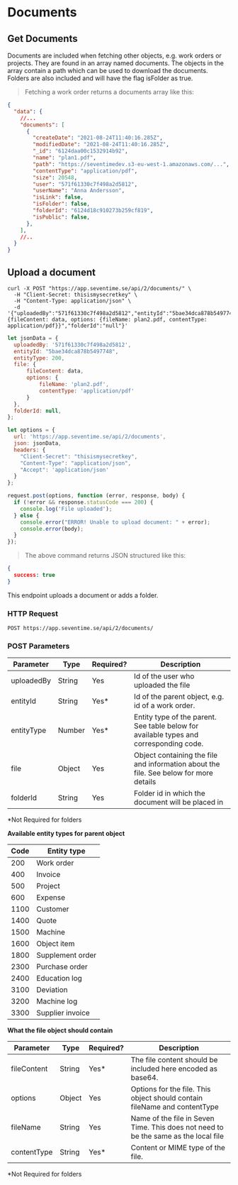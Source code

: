 # Documents
## Get Documents

Documents are included when fetching other objects, e.g. work orders or projects. They are found in an array named documents. The objects in the array contain a path which can be used to download the documents. Folders are also included and will have the flag isFolder as true.

> Fetching a work order returns a documents array like this:

```json
{
  "data": {
    //...
    "documents": [
      { 
        "createDate": "2021-08-24T11:40:16.285Z",
        "modifiedDate": "2021-08-24T11:40:16.285Z",
        "_id": "6124daa00c1532914b92",
        "name": "plan1.pdf",
        "path": "https://seventimedev.s3-eu-west-1.amazonaws.com/...",
        "contentType": "application/pdf",
        "size": 20548,
        "user": "571f61330c7f498a2d5812",
        "userName": "Anna Andersson",
        "isLink": false,
        "isFolder": false,
        "folderId": "6124d18c910273b259cf819",
        "isPublic": false,
      },
    ],
    //..
  }
}
```



## Upload a document

```shell
curl -X POST "https://app.seventime.se/api/2/documents/" \
  -H "Client-Secret: thisismysecretkey" \
  -H "Content-Type: application/json" \
  -d '{"uploadedBy":"571f61330c7f498a2d5812","entityId":"5bae34dca878b5497748","entityType":"200","file":"{fileContent: data, options: {fileName: plan2.pdf, contentType: application/pdf}}","folderId":"null"}'
```

```javascript
let jsonData = {
  uploadedBy: '571f61330c7f498a2d5812',
  entityId: "5bae34dca878b5497748",
  entityType: 200,
  file: {
      fileContent: data,
      options: {
          fileName: 'plan2.pdf',
          contentType: 'application/pdf'
      }
  },
  folderId: null,
};

let options = {
  url: 'https://app.seventime.se/api/2/documents',
  json: jsonData,
  headers: {
    "Client-Secret": "thisismysecretkey",
    "Content-Type": "application/json",
    "Accept": 'application/json'
  }
};

request.post(options, function (error, response, body) {
  if (!error && response.statusCode === 200) {
    console.log('File uploaded');
  } else {
    console.error("ERROR! Unable to upload document: " + error);
    console.error(body);
  }
});
```

> The above command returns JSON structured like this:

```json 
{
  success: true
}
```

This endpoint uploads a document or adds a folder.

### HTTP Request

`POST https://app.seventime.se/api/2/documents/`

### POST Parameters

Parameter | Type | Required? | Description
--------- | ----------- | ----------- | -----------
uploadedBy         | String   | Yes | Id of the user who uploaded the file
entityId           | String   | Yes* | Id of the parent object, e.g. id of a work order. 
entityType         | Number   | Yes* | Entity type of the parent. See table below for available types and corresponding code.
file               | Object   | Yes | Object containing the file and information about the file. See below for more details
folderId           | String   | Yes | Folder id in which the document will be placed in

*Not Required for folders

**Available entity types for parent object**

Code | Entity type
--------- | ----------- 
200    | Work order
400    | Invoice
500    | Project
600    | Expense
1100   | Customer
1400   | Quote
1500   | Machine
1600   | Object item
1800   | Supplement order
2300   | Purchase order
2400   | Education log
3100   | Deviation
3200   | Machine log
3300   | Supplier invoice

**What the file object should contain**

Parameter | Type | Required? | Description
--------- | ----------- | ----------- | -----------
fileContent         | String   | Yes* | The file content should be included here encoded as base64.
options             | Object   | Yes | Options for the file. This object should contain fileName and contentType
fileName            | String   | Yes | Name of the file in Seven Time. This does not need to be the same as the local file
contentType         | String   | Yes* | Content or MIME type of the file.

*Not Required for folders
